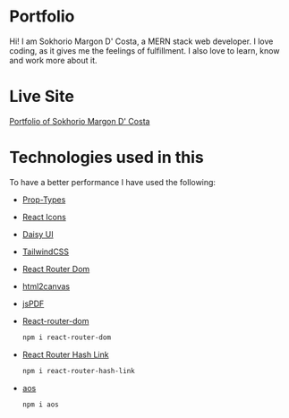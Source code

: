 # Portfolio

Hi! I am Sokhorio Margon D' Costa, a MERN stack web developer. I love coding, as it gives me the feelings of fulfillment. I also love to learn, know and work more about it.

# Live Site

[Portfolio of Sokhorio Margon D' Costa](https://smd-porfolio.netlify.app)

# Technologies used in this

To have a better performance I have used the following:

- [Prop-Types](https://www.npmjs.com/package/prop-types)
- [React Icons](https://react-icons.github.io/react-icons/)
- [Daisy UI](https://daisyui.com/)
- [TailwindCSS](https://tailwindcss.com/)
- [React Router Dom](https://reactrouter.com/en/main)
- [html2canvas](https://www.npmjs.com/package/html2canvas/v/1.4.1)
- [jsPDF](https://www.npmjs.com/package/jspdf)
- [React-router-dom](https://www.npmjs.com/package/react-router-dom)

    ```bash
    npm i react-router-dom
    ```

- [React Router Hash Link](https://www.npmjs.com/package/react-router-hash-link)

    ```bash
    npm i react-router-hash-link
    ```

- [aos](https://michalsnik.github.io/aos/)

    ```bash
    npm i aos
    ```


